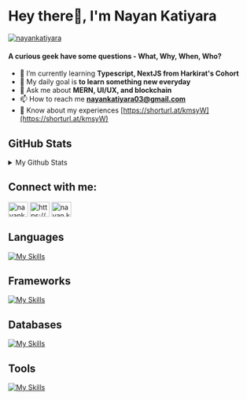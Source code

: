 <h1>Hey there👋, I'm Nayan Katiyara</h1>

<p align="left">
  <a href="https://twitter.com/nayankatiyara" target="blank"
    ><img
      src="https://img.shields.io/twitter/follow/nayankatiyara?logo=twitter&style=for-the-badge"
      alt="nayankatiyara"
  /></a>
</p>

<h4 >
  A curious geek have some questions - What, Why, When, Who?
</h4>

- 🌱 I’m currently learning **Typescript, NextJS from Harkirat's Cohort**
- 🤝 My daily goal is **to learn something new everyday**
- 💬 Ask me about **MERN, UI/UX, and blockchain**
- 📫 How to reach me **nayankatiyara03@gmail.com**
- 📄 Know about my experiences [https://shorturl.at/kmsyW](https://shorturl.at/kmsyW)

<h2>GitHub Stats</h2>
<details>
<summary> 
My Github Stats
</summary>

<p>
  <img
    align="center"
    src="https://github-readme-stats.vercel.app/api/top-langs?username=2003nayan&show_icons=true&locale=en&layout=compact&theme=dark"
    alt="2003nayan"
  />
</p>

<p>
  <img
    align="center"
    src="https://github-readme-streak-stats.herokuapp.com/?user=2003nayan&theme=dark"
    alt="2003nayan"
  />
</p>

</details>

<h2 align="left">Connect with me:</h2>
<p align="left">
  <a href="https://twitter.com/nayankatiyara" target="blank"
    ><img
      align="center"
      src="https://raw.githubusercontent.com/rahuldkjain/github-profile-readme-generator/master/src/images/icons/Social/twitter.svg"
      alt="nayankatiyara"
      height="30"
      width="40"
  /></a>
  <a
    href="https://linkedin.com/in/https://www.linkedin.com/in/nayankatiyara/"
    target="blank"
    ><img
      align="center"
      src="https://raw.githubusercontent.com/rahuldkjain/github-profile-readme-generator/master/src/images/icons/Social/linked-in-alt.svg"
      alt="https://www.linkedin.com/in/nayankatiyara/"
      height="30"
      width="40"
  /></a>
  <a href="https://instagram.com/nayan.katiyara" target="blank"
    ><img
      align="center"
      src="https://raw.githubusercontent.com/rahuldkjain/github-profile-readme-generator/master/src/images/icons/Social/instagram.svg"
      alt="nayan.katiyara"
      height="30"
      width="40"
  /></a>
</p>

<h2>Languages</h2>

[![My Skills](https://skillicons.dev/icons?i=ts,js,python,java,cpp)](https://skillicons.dev)

<h2>Frameworks</h2>
  
[![My Skills](https://skillicons.dev/icons?i=express,react,tailwindcss,bootstrap)](https://skillicons.dev)

<h2>Databases</h2>
  
[![My Skills](https://skillicons.dev/icons?i=mongo,mysql)](https://skillicons.dev)

<h2>Tools</h2>
 
[![My Skills](https://skillicons.dev/icons?i=figma,illustrator)](https://skillicons.dev)
